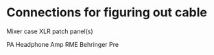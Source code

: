 # Connections for figuring out cable

Mixer case
XLR patch panel(s)

PA
Headphone Amp
RME
Behringer Pre
